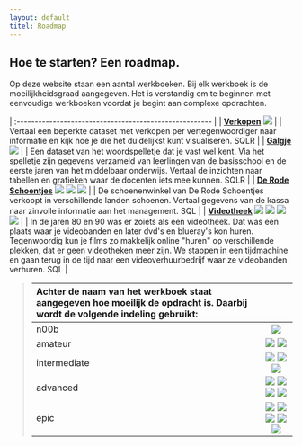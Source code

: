 ```yaml
---
layout: default
titel: Roadmap
---
```


## Hoe te starten? Een roadmap.

Op deze website staan een aantal werkboeken. Bij elk werkboek is de moeilijkheidsgraad aangegeven. Het is verstandig om te beginnen met eenvoudige werkboeken voordat je begint aan complexe opdrachten.

| :------------------------------------------------------ |
| [**Verkopen**](/oefening/verkopen-visualiseren.md) <span><img class="inline-icon fg-red" src="./assets/svg/star.svg" /></span> |
| Vertaal een beperkte dataset met verkopen per vertegenwoordiger naar informatie en kijk hoe je die het duidelijkst kunt visualiseren. <span class="pills"><span class="pill bg-blue">SQL</span><span class="pill bg-green">R</span></span> |
| [**Galgje**](/oefening/galgje.md) <span><img class="inline-icon fg-red" src="./assets/svg/star.svg" /></span>  |
| Een dataset van het woordspelletje dat je vast wel kent. Via het spelletje zijn gegevens verzameld van leerlingen van de basisschool en de eerste jaren van het middelbaar onderwijs. Vertaal de inzichten naar tabellen en grafieken waar de docenten iets mee kunnen. <span class="pills"><span class="pill bg-blue">SQL</span><span class="pill bg-green">R</span></span> |
| [**De Rode Schoentjes**](/oefening/de-rode-schoentjes.md) <span> <img class="inline-icon fg-red" src="./assets/svg/star.svg" /> <img class="inline-icon fg-red" src="./assets/svg/star.svg" /> <img class="inline-icon fg-red" src="./assets/svg/star.svg" /> </span>  |
| De schoenenwinkel van De Rode Schoentjes verkoopt in verschillende landen schoenen. Vertaal gegevens van de kassa naar zinvolle informatie aan het management. <span class="pills"><span class="pill bg-blue">SQL</span></span> |
| [**Videotheek**](/oefening/videotheek.md) <span> <img class="inline-icon fg-red" src="./assets/svg/star.svg" /> <img class="inline-icon fg-red" src="./assets/svg/star.svg" /> <img class="inline-icon fg-red" src="./assets/svg/star.svg" />  <img class="inline-icon fg-red" src="./assets/svg/star.svg" /></span> |
| In de jaren 80 en 90 was er zoiets als een videotheek. Dat was een plaats waar je videobanden en later dvd's en blueray's kon huren. Tegenwoordig kun je films zo makkelijk online "huren" op verschillende plekken, dat er geen videotheken meer zijn. We stappen in een tijdmachine en gaan terug in de tijd naar een videoverhuurbedrijf waar ze videobanden verhuren. <span class="pills"><span class="pill bg-blue">SQL</span></span> |

> | Achter de naam van het werkboek staat aangegeven hoe moeilijk de opdracht is. Daarbij wordt de volgende indeling gebruikt: ||
> | :------ |:-------------------------------------:|
> | n00b        | <span> <img class="inline-icon fg-red" src="./assets/svg/star.svg" /></span> |
> | amateur     | <span> <img class="inline-icon fg-red" src="./assets/svg/star.svg" /> <img class="inline-icon fg-red" src="./assets/svg/star.svg" /></span> |  
> | intermediate| <span> <img class="inline-icon fg-red" src="./assets/svg/star.svg" /> <img class="inline-icon fg-red" src="./assets/svg/star.svg" /> <img class="inline-icon fg-red" src="./assets/svg/star.svg" /> </span>      |  
> | advanced    | <span> <img class="inline-icon fg-red" src="./assets/svg/star.svg" /> <img class="inline-icon fg-red" src="./assets/svg/star.svg" /> <img class="inline-icon fg-red" src="./assets/svg/star.svg" />  <img class="inline-icon fg-red" src="./assets/svg/star.svg" /></span>|
> | epic        | <span> <img class="inline-icon fg-red" src="./assets/svg/star.svg" /> <img class="inline-icon fg-red" src="./assets/svg/star.svg" /> <img class="inline-icon fg-red" src="./assets/svg/star.svg" /> <img class="inline-icon fg-red" src="./assets/svg/star.svg" /> <img class="inline-icon fg-red" src="./assets/svg/star.svg" /></span> |
